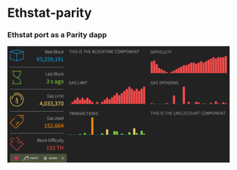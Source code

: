 # Ethstat-parity

### Ethstat port as a Parity dapp

![parity-ethstat](https://github.com/CraigglesO/ethstats-parity/blob/master/parity-ethstat.png)
